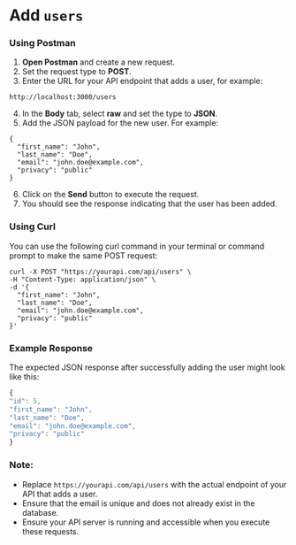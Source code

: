 # Add `users`

### Using Postman

1. **Open Postman** and create a new request.
2. Set the request type to **POST**.
3. Enter the URL for your API endpoint that adds a user, for example:
```shell
http://localhost:3000/users
```
4. In the **Body** tab, select **raw** and set the type to **JSON**.
5. Add the JSON payload for the new user. For example:

  ```shell
  {
    "first_name": "John",
    "last_name": "Doe",
    "email": "john.doe@example.com",
    "privacy": "public"
  }
  ```

6. Click on the **Send** button to execute the request.
7. You should see the response indicating that the user has been added.

### Using Curl

You can use the following curl command in your terminal or command prompt to make the same POST request:

  ```shell
  curl -X POST "https://yourapi.com/api/users" \
  -H "Content-Type: application/json" \
  -d '{
    "first_name": "John",
    "last_name": "Doe",
    "email": "john.doe@example.com",
    "privacy": "public"
  }'
  ```

### Example Response

The expected JSON response after successfully adding the user might look like this:
  ```js
{
  "id": 5,
  "first_name": "John",
  "last_name": "Doe",
  "email": "john.doe@example.com",
  "privacy": "public"
}
  ```

### Note:
- Replace `https://yourapi.com/api/users` with the actual endpoint of your API that adds a user.
- Ensure that the email is unique and does not already exist in the database.
- Ensure your API server is running and accessible when you execute these requests.
